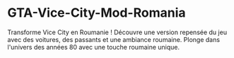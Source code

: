# GTA-Vice-City-Mod-Romania
Transforme Vice City en Roumanie ! Découvre une version repensée du jeu avec des voitures, des passants et une ambiance roumaine. Plonge dans l'univers des années 80 avec une touche roumaine unique.
